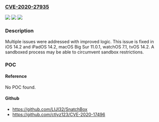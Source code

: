 ### [CVE-2020-27935](https://cve.mitre.org/cgi-bin/cvename.cgi?name=CVE-2020-27935)
![](https://img.shields.io/static/v1?label=Product&message=macOS&color=blue)
![](https://img.shields.io/static/v1?label=Version&message=%3C%2011.0%20&color=brighgreen)
![](https://img.shields.io/static/v1?label=Vulnerability&message=A%20sandboxed%20process%20may%20be%20able%20to%20circumvent%20sandbox%20restrictions&color=brighgreen)

### Description

Multiple issues were addressed with improved logic. This issue is fixed in iOS 14.2 and iPadOS 14.2, macOS Big Sur 11.0.1, watchOS 7.1, tvOS 14.2. A sandboxed process may be able to circumvent sandbox restrictions.

### POC

#### Reference
No POC found.

#### Github
- https://github.com/LIJI32/SnatchBox
- https://github.com/ctlyz123/CVE-2020-17496

